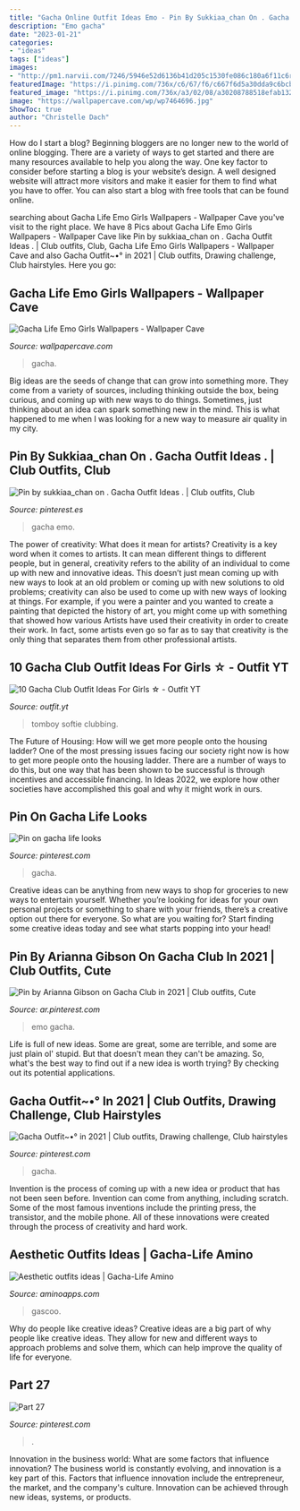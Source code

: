 ```yaml
---
title: "Gacha Online Outfit Ideas Emo - Pin By Sukkiaa_chan On . Gacha Outfit Ideas ."
description: "Emo gacha"
date: "2023-01-21"
categories:
- "ideas"
tags: ["ideas"]
images:
- "http://pm1.narvii.com/7246/5946e52d6136b41d205c1530fe086c180a6f11c6r1-1024-666v2_uhq.jpg"
featuredImage: "https://i.pinimg.com/736x/c6/67/f6/c667f6d5a30dda9c6bcb6168d2d7c736.jpg"
featured_image: "https://i.pinimg.com/736x/a3/02/08/a30208788518efab13226346739e387c.jpg"
image: "https://wallpapercave.com/wp/wp7464696.jpg"
ShowToc: true
author: "Christelle Dach"
---
```



How do I start a blog?
Beginning bloggers are no longer new to the world of online blogging. There are a variety of ways to get started and there are many resources available to help you along the way. One key factor to consider before starting a blog is your website’s design. A well designed website will attract more visitors and make it easier for them to find what you have to offer. You can also start a blog with free tools that can be found online.

	

		
searching about Gacha Life Emo Girls Wallpapers - Wallpaper Cave you've visit to the right place. We have 8 Pics about Gacha Life Emo Girls Wallpapers - Wallpaper Cave like Pin by sukkiaa_chan on . Gacha Outfit Ideas . | Club outfits, Club, Gacha Life Emo Girls Wallpapers - Wallpaper Cave and also Gacha Outfit~•° in 2021 | Club outfits, Drawing challenge, Club hairstyles. Here you go:
		
    
## Gacha Life Emo Girls Wallpapers - Wallpaper Cave

<img loading=lazy src="https://wallpapercave.com/wp/wp7464696.jpg" onerror="this.onerror=null;this.src='https://tse1.mm.bing.net/th?id=OIP.ylduYg0Lci00f6FvNBPmmwHaHa&amp;pid=15.1';" alt="Gacha Life Emo Girls Wallpapers - Wallpaper Cave">

_Source: wallpapercave.com_

>gacha. 

	

Big ideas are the seeds of change that can grow into something more. They come from a variety of sources, including thinking outside the box, being curious, and coming up with new ways to do things. Sometimes, just thinking about an idea can spark something new in the mind. This is what happened to me when I was looking for a new way to measure air quality in my city.

    
## Pin By Sukkiaa_chan On . Gacha Outfit Ideas . | Club Outfits, Club

<img loading=lazy src="https://i.pinimg.com/736x/0f/05/c3/0f05c3869e7ee5d97788658be042d393.jpg" onerror="this.onerror=null;this.src='https://tse3.mm.bing.net/th?id=OIP.BoeDIhLkmW4Gdljpg4QV0wHaIM&amp;pid=15.1';" alt="Pin by sukkiaa_chan on . Gacha Outfit Ideas . | Club outfits, Club">

_Source: pinterest.es_

>gacha emo. 

	

The power of creativity: What does it mean for artists?
Creativity is a key word when it comes to artists. It can mean different things to different people, but in general, creativity refers to the ability of an individual to come up with new and innovative ideas. This doesn’t just mean coming up with new ways to look at an old problem or coming up with new solutions to old problems; creativity can also be used to come up with new ways of looking at things. For example, if you were a painter and you wanted to create a painting that depicted the history of art, you might come up with something that showed how various Artists have used their creativity in order to create their work. In fact, some artists even go so far as to say that creativity is the only thing that separates them from other professional artists.

    
## 10 Gacha Club Outfit Ideas For Girls ☆ - Outfit YT

<img loading=lazy src="https://i.ytimg.com/vi/mmbd3UGF3Dk/hqdefault.jpg" onerror="this.onerror=null;this.src='https://tse3.mm.bing.net/th?id=OIP.3vyQ-XPyQyEMNHsj9viTWQHaFj&amp;pid=15.1';" alt="10 Gacha Club Outfit Ideas For Girls ☆ - Outfit YT">

_Source: outfit.yt_

>tomboy softie clubbing. 

	

The Future of Housing: How will we get more people onto the housing ladder?
One of the most pressing issues facing our society right now is how to get more people onto the housing ladder. There are a number of ways to do this, but one way that has been shown to be successful is through incentives and accessible financing. In Ideas 2022, we explore how other societies have accomplished this goal and why it might work in ours.

    
## Pin On Gacha Life Looks

<img loading=lazy src="https://i.pinimg.com/736x/a3/02/08/a30208788518efab13226346739e387c.jpg" onerror="this.onerror=null;this.src='https://tse2.mm.bing.net/th?id=OIP.-X-ASlHRKBEtB97VY-xS_gHaHS&amp;pid=15.1';" alt="Pin on gacha life looks">

_Source: pinterest.com_

>gacha. 

	

Creative ideas can be anything from new ways to shop for groceries to new ways to entertain yourself. Whether you’re looking for ideas for your own personal projects or something to share with your friends, there’s a creative option out there for everyone. So what are you waiting for? Start finding some creative ideas today and see what starts popping into your head!

    
## Pin By Arianna Gibson On Gacha Club In 2021 | Club Outfits, Cute

<img loading=lazy src="https://i.pinimg.com/736x/ec/47/61/ec4761634425954f6a0751627f2a73d8.jpg" onerror="this.onerror=null;this.src='https://tse1.mm.bing.net/th?id=OIP.tJzU2xvb9onrokTgHwMANwHaGL&amp;pid=15.1';" alt="Pin by Arianna Gibson on Gacha Club in 2021 | Club outfits, Cute">

_Source: ar.pinterest.com_

>emo gacha. 

	

Life is full of new ideas. Some are great, some are terrible, and some are just plain ol' stupid. But that doesn't mean they can't be amazing. So, what's the best way to find out if a new idea is worth trying? By checking out its potential applications.

    
## Gacha Outfit~•° In 2021 | Club Outfits, Drawing Challenge, Club Hairstyles

<img loading=lazy src="https://i.pinimg.com/736x/c6/67/f6/c667f6d5a30dda9c6bcb6168d2d7c736.jpg" onerror="this.onerror=null;this.src='https://tse4.mm.bing.net/th?id=OIP.tCqnjdiiafTyCeiFQZ8k-QHaHQ&amp;pid=15.1';" alt="Gacha Outfit~•° in 2021 | Club outfits, Drawing challenge, Club hairstyles">

_Source: pinterest.com_

>gacha. 

	

Invention is the process of coming up with a new idea or product that has not been seen before. Invention can come from anything, including scratch. Some of the most famous inventions include the printing press, the transistor, and the mobile phone. All of these innovations were created through the process of creativity and hard work.

    
## Aesthetic Outfits Ideas | Gacha-Life Amino

<img loading=lazy src="http://pm1.narvii.com/7246/5946e52d6136b41d205c1530fe086c180a6f11c6r1-1024-666v2_uhq.jpg" onerror="this.onerror=null;this.src='https://tse2.mm.bing.net/th?id=OIP.RZ5CHFOCw659jytIiqZ0bgHaE0&amp;pid=15.1';" alt="Aesthetic outfits ideas | Gacha-Life Amino">

_Source: aminoapps.com_

>gascoo. 

	

Why do people like creative ideas?
Creative ideas are a big part of why people like creative ideas. They allow for new and different ways to approach problems and solve them, which can help improve the quality of life for everyone.

    
## Part 27

<img loading=lazy src="https://i.pinimg.com/736x/10/7a/4e/107a4e20e649115dd4099d46cd74bca7.jpg" onerror="this.onerror=null;this.src='https://tse3.mm.bing.net/th?id=OIP.CU4NBuVmDdnU6FrSWHbYqwHaEK&amp;pid=15.1';" alt="Part 27">

_Source: pinterest.com_

>. 

	

Innovation in the business world: What are some factors that influence innovation?
The business world is constantly evolving, and innovation is a key part of this. Factors that influence innovation include the entrepreneur, the market, and the company's culture. Innovation can be achieved through new ideas, systems, or products.

